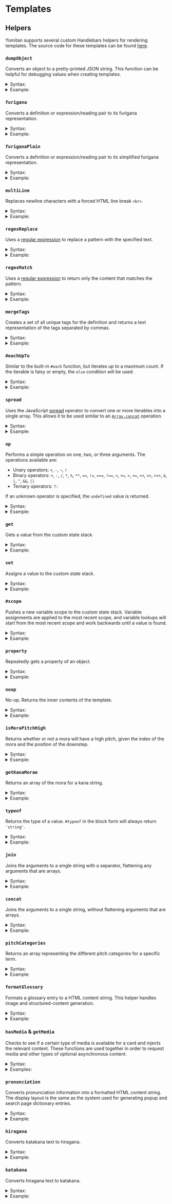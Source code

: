 # Templates

## Helpers

Yomitan supports several custom Handlebars helpers for rendering templates.
The source code for these templates can be found [here](../ext/js/templates/sandbox/anki-template-renderer.js).


### `dumpObject`

Converts an object to a pretty-printed JSON string.
This function can be helpful for debugging values when creating templates.

<details>
  <summary>Syntax:</summary>

  <code>{{dumpObject <i>object</i>}}</code>

  * _`object`_ <br>
    The object to convert.
</details>
<details>
  <summary>Example:</summary>

  ```handlebars
  <pre>{{dumpObject .}}</pre>
  ```

  Output:
  ```html
  <pre>{
      "key": "value"
  }</pre>
  ```

  Preview:
  ```html
  {
      "key": "value"
  }
  ```
</details>


### `furigana`

Converts a definition or expression/reading pair to its furigana representation.

<details>
  <summary>Syntax:</summary>

  <code>{{furigana <i>definition</i>}}</code><br>
  <code>{{furigana <i>expression</i> <i>reading</i>}}</code><br>

  * _`definition`_ <br>
    The definition to convert.
  * _`expression`_ <br>
    The expression to convert.
  * _`reading`_ <br>
    The reading to convert.
</details>
<details>
  <summary>Example:</summary>

  ```handlebars
  {{furigana .}}
  {{furigana "読む" "よむ"}}
  ```

  Output:
  ```html
  <ruby>読<rt>よ</rt></ruby>む
  ```

  Preview
  <pre><ruby>読<rt>よ</rt></ruby>む</pre>
</details>


### `furiganaPlain`

Converts a definition or expression/reading pair to its simplified furigana representation.

<details>
  <summary>Syntax:</summary>

  <code>{{furiganaPlain <i>definition</i>}}</code>
  <code>{{furiganaPlain <i>expression</i> <i>reading</i>}}</code><br>

  * _`definition`_ <br>
    The definition to convert.
  * _`expression`_ <br>
    The expression to convert.
  * _`reading`_ <br>
    The reading to convert.
</details>
<details>
  <summary>Example:</summary>

  ```handlebars
  {{~furiganaPlain .~}}
  {{furiganaPlain "読む" "よむ"}}
  ```

  Output:
  ```html
  読[よ]む
  ```
</details>


### `multiLine`

Replaces newline characters with a forced HTML line break `<br>`.

<details>
  <summary>Syntax:</summary>

  <code>{{#multiLine}}<i>text with multiple lines</i>{{/multiLine}}</code>
</details>
<details>
  <summary>Example:</summary>

  ```handlebars
  {{#multiLine~}}
  some
  multiline
  text
  {{~/multiLine}}
  ```

  Output:
  ```html
  some<br>multiline<br>text
  ```

  Preview:
  <pre>some<br>multiline<br>text</pre>
</details>


### `regexReplace`

Uses a [regular expression](https://developer.mozilla.org/en-US/docs/Web/JavaScript/Guide/Regular_Expressions) to replace a pattern with the specified text.

<details>
  <summary>Syntax:</summary>

  <code>{{#regexReplace <i>regex</i> <i>replacement</i> <i>[flags]</i>}}<i>text-to-modify</i>{{/regexReplace}}</code><br>
  <code>{{regexReplace <i>regex</i> <i>replacement</i> <i>[flags]</i> <i>[text-to-modify]...</i>}}</code><br>

  * _`regex`_ <br>
    The raw string used to create the regular expression. This value is passed to the [`RegExp`](https://developer.mozilla.org/en-US/docs/Web/JavaScript/Reference/Global_Objects/RegExp/RegExp) constructor.
  * _`replacement`_ <br>
    The text used to replace pattern matches. This supports the standard [special capture group replacements](https://developer.mozilla.org/en-US/docs/Web/JavaScript/Reference/Global_Objects/String/replace#Specifying_a_string_as_a_parameter) as supported by the web browser.
  * _`flags`_ _(optional)_ <br>
    Optional flags to pass to the [`RegExp`](https://developer.mozilla.org/en-US/docs/Web/JavaScript/Reference/Global_Objects/RegExp/RegExp) constructor.
  * _`text-to-modify`_ <br>
    The text that the regular expression is applied to.
    If multiple arguments are present, they are all concatenated.
</details>
<details>
  <summary>Example:</summary>

  ```handlebars
  {{#regexReplace "\(([^)]*)\)" "$1" "g"~}}Here is (some) (text) (in) (parentheses){{~/regexReplace}}
  ```

  Output:
  ```html
  Here is some text in parentheses
  ```
</details>


### `regexMatch`

Uses a [regular expression](https://developer.mozilla.org/en-US/docs/Web/JavaScript/Guide/Regular_Expressions) to return only the content that matches the pattern.

<details>
  <summary>Syntax:</summary>

  <code>{{#regexMatch <i>regex</i> <i>[flags]</i>}}<i>text-to-modify</i>{{/regexMatch}}</code><br>
  <code>{{regexMatch <i>regex</i> <i>[flags]</i> <i>[text-to-modify]...</i>}}</code><br>

  * _`regex`_ <br>
    The raw string used to create the regular expression. This value is passed to the [`RegExp`](https://developer.mozilla.org/en-US/docs/Web/JavaScript/Reference/Global_Objects/RegExp/RegExp) constructor.
  * _`flags`_ _(optional)_ <br>
    Optional flags to pass to the [`RegExp`](https://developer.mozilla.org/en-US/docs/Web/JavaScript/Reference/Global_Objects/RegExp/RegExp) constructor.
  * _`text-to-modify`_ <br>
    The text that the regular expression is applied to.
    If multiple arguments are present, they are all concatenated.
</details>
<details>
  <summary>Example:</summary>

  ```handlebars
  {{#regexMatch "\(([^)]*)\)" "g"~}}Here is (some) (text) (in) (parentheses){{~/regexMatch}}
  ```

  Output:
  ```html
  (some)(text)(in)(parentheses)
  ```
</details>


### `mergeTags`

Creates a set of all unique tags for the definition and returns a text representation of the tags separated by commas.

<details>
  <summary>Syntax:</summary>

  <code>{{mergeTags <i>definition</i> <i>isGroupMode</i> <i>isMergeMode</i>}}</code>

  * _`definition`_ <br>
    The root definition object.
  * _`isGroupMode`_ _(optional)_ <br>
    Whether or not the display mode is the 'group' mode.
  * _`isMergeMode`_ <br>
    Whether or not the display mode is the 'merge' mode.
</details>
<details>
  <summary>Example:</summary>

  ```handlebars
  {{~mergeTags definition group merge~}}
  ```

  Output:
  ```html
  v5m, vt, JMdict (English)
  ```
</details>


### `#eachUpTo`

Similar to the built-in `#each` function, but iterates up to a maximum count.
If the iterable is falsy or empty, the `else` condition will be used.

<details>
  <summary>Syntax:</summary>

  <code>{{#eachUpTo <i>iterable</i> <i>maxCount</i>}}<i>(modification)</i>{{else}}<i>(else-modification)</i>{{/eachUpTo}}</code>

  * _`iterable`_ <br>
    The object that should be looped over. A JavaScript [`for...of`](https://developer.mozilla.org/en-US/docs/Web/JavaScript/Reference/Statements/for...of) loop is used, so the object only needs to be iterable.
  * _`maxCount`_ _(optional)_ <br>
    The maximum number of entries to loop over.
  * _`modification`_ <br>
    The template used to modify the value. The context is changed to the current item of iteration.
  * _`else-modification`_ <br>
    The template used in case the iterable is falsy or empty. The context is unchanged.
</details>
<details>
  <summary>Example:</summary>

  ```handlebars
  {{~#eachUpTo someArray 5}}{{{.}}}<br>{{else}}Empty{{/mergeTags~}}
  ```

  Output:
  ```html
  someArray[0]<br>someArray[1]<br>someArray[2]<br>someArray[3]<br>someArray[4]<br>
  ```

  Preview:
  <pre>someArray[0]<br>someArray[1]<br>someArray[2]<br>someArray[3]<br>someArray[4]<br></pre>
</details>


### `spread`

Uses the JavaScript [spread](https://developer.mozilla.org/en-US/docs/Web/JavaScript/Reference/Operators/Spread_syntax) operator to convert one or more iterables into a single array.
This allows it to be used similar to an [`Array.concat`](https://developer.mozilla.org/en-US/docs/Web/JavaScript/Reference/Global_Objects/Array/concat) operation.

<details>
  <summary>Syntax:</summary>

  <code>{{spread <i>iterable1</i> <i>iterable2</i> <i>...</i> <i>iterableN</i>}}</code>

  * _`iterableN`_ <br>
    A variable amount of iterable objects to combine into a single array.
</details>
<details>
  <summary>Example:</summary>

  ```handlebars
  {{#each (spread array1 array2)}}{{{.}}}<br>{{/each}}
  ```

  Output:
  ```html
  array1[0]<br>array1[1]<br>array2[0]<br>array2[1]<br>
  ```

  Preview:
  <pre>array1[0]<br>array1[1]<br>array2[0]<br>array2[1]<br></pre>
</details>


### `op`

Performs a simple operation on one, two, or three arguments. The operations available are:

* Unary operators: `+`, `-`, `~`, `!`
* Binary operators: `+`, `-`, `/`, `*`, `%`, `**`, `==`, `!=`, `===`, `!==`, `<`, `<=`, `>`, `>=`, `<<`, `>>`, `>>>`, `&`, `|`, `^`, `&&`, `||`
* Ternary operators: `?:`

If an unknown operator is specified, the `undefined` value is returned.

<details>
  <summary>Syntax:</summary>

  <code>{{op <i>operator</i> <i>operand1</i> <i>[operand2]</i> <i>[operand3]</i>}}</code>

  * _`operator`_ <br>
    One of the unary, binary, or ternary operators.
  * _`operand1`_ <br>
    The first operand of the operation.
  * _`operand2`_ _(Optional)_<br>
    The second operand of the operation.
  * _`operand3`_ _(Optional)_<br>
    The third operand of the operation.
</details>
<details>
  <summary>Example:</summary>

  ```handlebars
  {{#if (op "===" value1 value2)}}Values are equal{{/if~}}<br>
  {{~#op "-" value1}}{{/op~}}<br>
  {{~op "?:" value1 "a" "b"}}
  ```

  Output:
  ```html
  Values are equal<br>-32<br>a
  ```

  Preview:
  <pre>Values are equal<br>-32<br>a</pre>
</details>


### `get`

Gets a value from the custom state stack.

<details>
  <summary>Syntax:</summary>

  <code>{{get <i>name</i>}}</code>

  * _`name`_ <br>
    The name of the variable to get.
</details>
<details>
  <summary>Example:</summary>

  ```handlebars
  {{get "some-text"}}
  ```

  Output:
  ```html
  This is the value of some-text!
  ```
</details>


### `set`

Assigns a value to the custom state stack.

<details>
  <summary>Syntax:</summary>

  <code>{{#set <i>name</i>}}<i>value</i>{{/get}}</code><br>
  <code>{{set <i>name</i> <i>value</i>}}</code><br>

  * _`name`_ <br>
    The name of the variable to assign.
  * _`value`_ <br>
    The value of the variable.
</details>
<details>
  <summary>Example:</summary>

  ```handlebars
  {{#set "some-text"}}This is the value of some-text!{{/set~}}
  {{~set "some-number" 32}}
  ```

  Output:
  ```html
  ```
</details>


### `#scope`

Pushes a new variable scope to the custom state stack.
Variable assignments are applied to the most recent scope,
and variable lookups will start from the most recent scope and work backwards until a value is found.

<details>
  <summary>Syntax:</summary>

  <code>{{#scope}}<i>content</i>{{/scope}}</code>

  * _`name`_ <br>
    The name of the variable to assign.
  * _`value`_ <br>
    The value of the variable.
</details>
<details>
  <summary>Example:</summary>

  ```handlebars
  {{~set "key" 32~}}
  {{~get "key"~}},
  {{~#scope~}}
    {{~#get "key"~}},
    {{~#set "key" 64~}}
    {{~#get "key"~}},
  {{~/scope~}}
  {{~get "key"~}}
  ```

  Output:
  ```html
  32,32,64,32
  ```
</details>


### `property`

Repeatedly gets a property of an object.

<details>
  <summary>Syntax:</summary>

  <code>{{property <i>object</i> <i>property1</i> <i>property2</i> <i>...</i> <i>propertyN</i>}}</code>

  * _`object`_ <br>
    The initial object to use.
  * _`propertyN`_ <br>
    A chain of property names to get on the object.
</details>
<details>
  <summary>Example:</summary>

  ```handlebars
  {{property someObject "field" 0 "toString"}}
  ```

  Output:
  ```html
  function toString() { [native code] }
  ```
</details>


### `noop`

No-op. Returns the inner contents of the template.

<details>
  <summary>Syntax:</summary>

  <code>{{#noop}}<i>content</i>{{/noop}}</code>
</details>
<details>
  <summary>Example:</summary>

  ```handlebars
  {{noop}}Unchanged content{{/noop}}
  ```

  Output:
  ```html
  Unchanged content
  ```
</details>


### `isMoraPitchHigh`

Returns whether or not a mora will have a high pitch, given the index of the mora and the position of the downstep.

<details>
  <summary>Syntax:</summary>

  <code>{{isMoraPitchHigh <i>index</i> <i>position</i>}}</code>
</details>
<details>
  <summary>Example:</summary>

  ```handlebars
  {{#if (isMoraPitchHigh 1 2)}}High pitch{{else}}Low pitch{{/if}}
  ```

  Output:
  ```html
  High pitch
  ```
</details>


### `getKanaMorae`

Returns an array of the mora for a kana string.

<details>
  <summary>Syntax:</summary>

  <code>{{getKanaMorae <i>kana-string</i>}}</code>
</details>
<details>
  <summary>Example:</summary>

  ```handlebars
  {{#each (getKanaMorae "よみちゃん")}}{{{.}}}<br>{{/each}}
  ```

  Output:
  ```html
  よ<br>み<br>ちゃ<br>ん<br>
  ```

  Preview:
  <pre>よ<br>み<br>ちゃ<br>ん<br></pre>
</details>


### `typeof`

Returns the type of a value. `#typeof` in the block form will always return `'string'`.

<details>
  <summary>Syntax:</summary>

  <code>{{typeof <i>value</i>}}</code><br>
  <code>{{#typeof}}<i>value</i>{{/typeof}}</code><br>

  * _`value`_ <br>
    The value to check.
</details>
<details>
  <summary>Example:</summary>

  ```handlebars
  {{typeof "よみちゃん"}}
  {{typeof 1}}
  {{#typeof}}よみちゃん{{/typeof}}
  ```

  Output:
  ```html
  string
  number
  string
  ```
</details>


### `join`

Joins the arguments to a single string with a separator, flattening any arguments that are arrays.

<details>
  <summary>Syntax:</summary>

  <code>{{join <i>separator</i> <i>value1</i> <i>value2</i> <i>valueN</i>...}}</code><br>

  * _`separator`_ <br>
    The separator string to use between values.
  * _`valueN`_ <br>
    An individual value to join into the resulting string
</details>
<details>
  <summary>Example:</summary>

  ```handlebars
  {{set "index" 32~}}
  {{~join "_" "yomitan" (get "index") "value"}}
  ```

  Output:
  ```html
  yomitan_32_value
  ```
</details>


### `concat`

Joins the arguments to a single string, without flattening arguments that are arrays.

<details>
  <summary>Syntax:</summary>

  <code>{{concat <i>value1</i> <i>value1</i> <i>valueN</i>...}}</code><br>

  * _`valueN`_ <br>
    A value to join into the resulting string
</details>
<details>
  <summary>Example:</summary>

  ```handlebars
  {{set "index" 32~}}
  {{~concat "yomitan_" (get "index") "_value"}}
  ```

  Output:
  ```html
  yomitan_32_value
  ```
</details>


### `pitchCategories`

Returns an array representing the different pitch categories for a specific term.

<details>
  <summary>Syntax:</summary>

  <code>{{pitchCategories @root}}</code><br>

  * _`@root`_ <br>
    The argument passed should always be the root data object.
</details>
<details>
  <summary>Example:</summary>

  ```handlebars
  [{{#each (pitchCategories @root)}}{{.}}{{#unless @last}}, {{/unless}}{{/each}}]
  ```

  Output:
  ```html
  [heiban, kifuku]
  ```
</details>


### `formatGlossary`

Formats a glossary entry to a HTML content string. This helper handles image and
structured-content generation.

<details>
  <summary>Syntax:</summary>

  <code>{{formatGlossary <i>dictionary</i> <i>definitionEntry</i>}}</code><br>

  * _`dictionary`_ <br>
    The dictionary that the glossary entry belongs to.
  * _`definitionEntry`_ <br>
    The definition entry object in raw form.
</details>
<details>
  <summary>Example:</summary>

  ```handlebars
  {{#each glossary}}{{formatGlossary ../dictionary .}}{{/each}}
  ```

  Output:
  ```html
  Here is the content of a gloss, which may include formatted HTML.
  ```
</details>


### `hasMedia` & `getMedia`

Checks to see if a certain type of media is available for a card and injects the relevant content.
These functions are used together in order to request media and other types of optional asynchronous content.

<details>
  <summary>Syntax:</summary>

  <code>{{hasMedia <i>type</i> <i>args</i>...}}</code><br>
  <code>{{getMedia <i>type</i> <i>args</i>... <i>[escape=true|false]</i>}}</code><br>

  * _`type`_ <br>
    The type of media to check for.
  * _`args`_ <br>
    Additional arguments for the media. The arguments depend on the media type.
  * _`escape`_ _(optional)_ <br>
    Whether or not the resulting text should be HTML-escaped. If omitted, defaults to `true`.

  **Available media types and arguments**

  * <code>"audio"</code>
  * <code>"screenshot"</code>
  * <code>"clipboardImage"</code>
  * <code>"clipboardText"</code>
  * <code>"selectionText"</code>
  * <code>"textFurigana" <i>japaneseText</i> <i>readingMode="default|hiragana|katakana"</i></code>
  * <code>"dictionaryMedia" <i>fileName</i> <i>dictionary="Dictionary Name"</i></code>
</details>
<details>
  <summary>Examples:</summary>

  ```handlebars
  {{#if (hasMedia "audio")}}The audio file name is: {{getMedia "audio"}}{{/if}}

  {{#if (hasMedia "screenshot")}}The screenshot file name is: {{getMedia "screenshot"}}{{/if}}

  {{#if (hasMedia "clipboardImage")}}The clipboard image file name is: {{getMedia "clipboardImage"}}{{/if}}

  {{#if (hasMedia "clipboardText")}}The clipboard text is: {{getMedia "clipboardText"}}{{/if}}

  {{#if (hasMedia "selectionText")}}The selection text is: {{getMedia "selectionText"}}{{/if}}

  {{#if (hasMedia "textFurigana" "日本語")}}This is an example of text with generated furigana: {{getMedia "textFurigana" "日本語" escape=false}}{{/if}}

  {{#if (hasMedia "dictionaryMedia" "image.png" dictionary="Example Dictionary")}}The remapped file name for image.png is: {{getMedia "dictionaryMedia" "image.png" dictionary="Example Dictionary"}}{{/if}}
  ```

  Output:
  ```html
  The audio file name is: yomitan_audio_にほんご_日本語.mp3

  The screenshot file name is: yomitan_browser_screenshot_にほんご_日本語.png

  The clipboard image file name is: yomitan_clipboard_image_にほんご_日本語.png

  The clipboard text is: This is the clipboard text

  The selection text is: This is the selection text

  The selection text is: This is the selection text

  This is an example of text with generated furigana: <ruby>日本語<rt>にほんご</rt></ruby>

  The remapped file name for image.png is: yomitan_dictionary_media_1_にほんご_日本語.png
  ```
</details>


### `pronunciation`

Converts pronunciation information into a formatted HTML content string. The display layout is the
same as the system used for generating popup and search page dictionary entries.

<details>
  <summary>Syntax:</summary>

  <code>{{pronunciation <i>format=string</i> <i>reading=string</i> <i>downstepPosition=integer</i> <i>[nasalPositions=array]</i> <i>[devoicePositions=array]</i>}}</code><br>

  * _`format`_ <br>
    The format of the HTML to generate. This can be any of the following values:
    * `'text'`
    * `'graph'`
    * `'position'`
  * _`reading`_ <br>
    The kana reading of the term.
  * _`downstepPosition`_ <br>
    The mora position of the downstep in the reading.
  * _`nasalPositions`_ _(optional)_ <br>
    An array of indices of mora that have a nasal pronunciation.
  * _`devoicePositions`_ _(optional)_ <br>
    An array of indices of mora that are devoiced.
</details>
<details>
  <summary>Example:</summary>

  ```handlebars
  {{~pronunciation format='text' reading='よむ' downstepPosition=1~}}
  ```
</details>


### `hiragana`

Converts katakana text to hiragana.

<details>
  <summary>Syntax:</summary>

  <code>{{hiragana <i>value</i> <i>[keepProlongedSoundMarks=true|false]</i>}}</code><br>
  <code>{{#hiragana <i>[keepProlongedSoundMarks=true|false]</i>}}<i>value</i>{{/hiragana}}</code><br>

  * _`value`_ <br>
    The text to convert.
  * _`keepProlongedSoundMarks`_ _(optional)_ <br>
    Whether or not the `ー` character should be kept or converted to a vowel character.
    Defaults to `false` if not specified.
</details>
<details>
  <summary>Example:</summary>

  ```handlebars
  {{hiragana "よみちゃん ヨミちゃん ヨミチャン"}}
  {{#hiragana}}よみちゃん ヨミちゃん ヨミチャン{{/hiragana}}
  {{#hiragana}}ローマ字{{/hiragana}}
  {{#hiragana keepProlongedSoundMarks=true}}ローマ字{{/hiragana}}
  ```

  Output:
  ```html
  よみちゃん よみちゃん よみちゃん
  よみちゃん よみちゃん よみちゃん
  ろうま字
  ろーま字
  ```
</details>


### `katakana`

Converts hiragana text to katakana.

<details>
  <summary>Syntax:</summary>

  <code>{{katakana <i>text</i>}}</code><br>
  <code>{{#katakana}}<i>text</i>{{/katakana}}</code><br>

  * _`text`_ <br>
    The text to convert.
</details>
<details>
  <summary>Example:</summary>

  ```handlebars
  {{katakana "よみちゃん ヨミちゃん ヨミチャン"}}
  {{#katakana}}よみちゃん ヨミちゃん ヨミチャン{{/katakana}}
  ```

  Output:
  ```html
  ヨミチャン ヨミチャン ヨミチャン
  ヨミチャン ヨミチャン ヨミチャン
  ```
</details>
